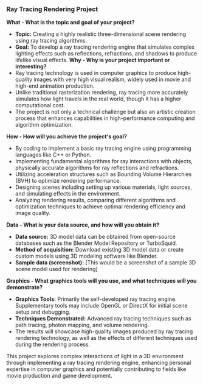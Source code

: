 ### Ray Tracing Rendering Project
**What - What is the topic and goal of your project?**
- **Topic:** Creating a highly realistic three-dimensional scene rendering using ray tracing algorithms.
- **Goal:** To develop a ray tracing rendering engine that simulates complex lighting effects such as reflections, refractions, and shadows to produce lifelike visual effects.
**Why - Why is your project important or interesting?**
- Ray tracing technology is used in computer graphics to produce high-quality images with very high visual realism, widely used in movie and high-end animation production.
- Unlike traditional rasterization rendering, ray tracing more accurately simulates how light travels in the real world, though it has a higher computational cost.
- The project is not only a technical challenge but also an artistic creation process that enhances capabilities in high-performance computing and algorithm optimization.

**How - How will you achieve the project's goal?**

- By coding to implement a basic ray tracing engine using programming languages like C++ or Python.
- Implementing fundamental algorithms for ray interactions with objects, physically accurate algorithms for ray reflections and refractions.
- Utilizing acceleration structures such as Bounding Volume Hierarchies (BVH) to optimize rendering performance.
- Designing scenes including setting up various materials, light sources, and simulating effects in the environment.
- Analyzing rendering results, comparing different algorithms and optimization techniques to achieve optimal rendering efficiency and image quality.

**Data - What is your data source, and how will you obtain it?**

- **Data source:** 3D model data can be obtained from open-source databases such as the Blender Model Repository or TurboSquid.
- **Method of acquisition:** Download existing 3D model data or create custom models using 3D modeling software like Blender.
- **Sample data (screenshot):** [This would be a screenshot of a sample 3D scene model used for rendering]

**Graphics - What graphics tools will you use, and what techniques will you demonstrate?**

- **Graphics Tools:** Primarily the self-developed ray tracing engine. Supplementary tools may include OpenGL or DirectX for initial scene setup and debugging.
- **Techniques Demonstrated:** Advanced ray tracing techniques such as path tracing, photon mapping, and volume rendering.
- The results will showcase high-quality images produced by ray tracing rendering technology, as well as the effects of different techniques used during the rendering process.

This project explores complex interactions of light in a 3D environment through implementing a ray tracing rendering engine, enhancing personal expertise in computer graphics and potentially contributing to fields like movie production and game development.